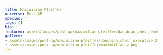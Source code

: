 ```yaml
---
title: Maximilian Pfeiffer
universe: Post-AP
species: ''
tags: []
bio: ''
featured: assets/images/post-ap/maximilian-pfeiffer/danubian_cheif_executive-2.png
gallery:
- assets/images/post-ap/maximilian-pfeiffer/danubian_cheif_executive-2.png
- assets/images/post-ap/maximilian-pfeiffer/maximillian-2.png
---
```

